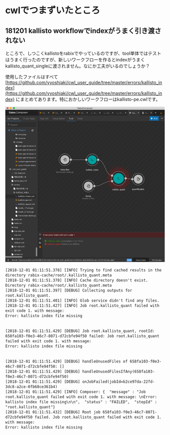 # cwlでつまずいたところ

## 181201 kallisto workflowでindexがうまく引き渡されない

ところで、しつこくkallistoをrabixでやっているのですが、tool単体ではテストはうまく行ったのですが、新しいワークフローを作るとindexがうまくkallisto_quant_singleに渡されません。なにか工夫がいるのでしょうか？

使用したファイルはすべて[https://github.com/yyoshiaki/cwl_user_guide/tree/master/errors/kallisto_index](https://github.com/yyoshiaki/cwl_user_guide/tree/master/errors/kallisto_index) にまとめてあります。特におかしいワークフローはkallisto-pe.cwlです。

![scr](kallisto_index/img/181201.png)

```
[2018-12-01 01:11:51.378] [INFO] Trying to find cached results in the directory rabix-cache/root/.kallisto_quant.meta
[2018-12-01 01:11:51.378] [INFO] Cache directory doesn't exist. Directory rabix-cache/root/.kallisto_quant.meta
[2018-12-01 01:11:51.397] [DEBUG] Collecting outputs for root.kallisto_quant.
[2018-12-01 01:11:51.401] [INFO] Glob service didn't find any files.
[2018-12-01 01:11:51.427] [INFO] Job root.kallisto_quant failed with exit code 1. with message: 
Error: kallisto index file missing


[2018-12-01 01:11:51.429] [DEBUG] Job root.kallisto_quant, rootId: 658fa103-f0e3-46c7-8071-d72cbfe94f50 failed: Job root.kallisto_quant failed with exit code 1. with message: 
Error: kallisto index file missing


[2018-12-01 01:11:51.429] [DEBUG] handleUnusedFiles of 658fa103-f0e3-46c7-8071-d72cbfe94f50: []
[2018-12-01 01:11:51.429] [DEBUG] handleUnusedFilesIfAny(658fa103-f0e3-46c7-8071-d72cbfe94f50)
[2018-12-01 01:11:51.429] [DEBUG] onJobFailed(jobId=b2ce97da-22fd-3dc8-a2ce-0fb68ce361b4)
[2018-12-01 01:11:51.429] [INFO] Composer: {  "message" : "Job root.kallisto_quant failed with exit code 1. with message: \nError: kallisto index file missing\n\n",  "status" : "FAILED",  "stepId" : "root.kallisto_quant"}
[2018-12-01 01:11:51.432] [DEBUG] Root job 658fa103-f0e3-46c7-8071-d72cbfe94f50 failed. Job root.kallisto_quant failed with exit code 1. with message: 
Error: kallisto index file missing
```